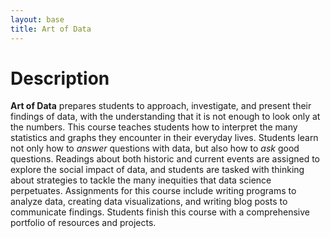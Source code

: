 ```yaml
---
layout: base
title: Art of Data
---
```

# Description
**Art of Data** prepares students to approach, investigate, and present their findings of data, with the understanding that it is not enough to look only at the numbers. This course teaches students how to interpret the many statistics and graphs they encounter in their everyday lives. Students learn not only how to _answer_ questions with data, but also how to _ask_ good questions. Readings about both historic and current events are assigned to explore the social impact of data, and students are tasked with thinking about strategies to tackle the many inequities that data science perpetuates. Assignments for this course include writing programs to analyze data, creating data visualizations, and writing blog posts to communicate findings. Students finish this course with a comprehensive portfolio of resources and projects.
